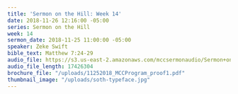 ```yaml
---
title: 'Sermon on the Hill: Week 14'
date: 2018-11-26 12:16:00 -05:00
series: Sermon on the Hill
week: 14
sermon_date: 2018-11-25 11:00:00 -05:00
speaker: Zeke Swift
bible_text: Matthew 7:24-29
audio_file: https://s3.us-east-2.amazonaws.com/mccsermonaudio/Sermon+on+the+Hill_+Week+14.lite.mp3
audio_file_length: 17426304
brochure_file: "/uploads/11252018_MCCProgram_proof1.pdf"
thumbnail_image: "/uploads/soth-typeface.jpg"
---
```


